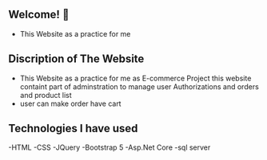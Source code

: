 

## Welcome! 👋

- This Website as a practice for me 



 
## Discription of The Website

- This Website as a practice for me  as E-commerce Project this website containt part of adminstration to manage user Authorizations and orders and product list 
- user can make order have cart 
 

## Technologies I have used
-HTML
-CSS
-JQuery
-Bootstrap 5
-Asp.Net Core
-sql server


